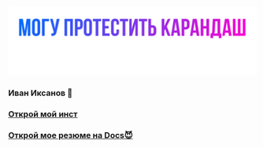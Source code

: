 ![Header](https://github.com/IvanIksanov/ivaniksanov/blob/main/IMG_1538.PNG)
### Иван Иксанов 👋
### [Открой мой инст](https://instagram.com/eeevanofff)
### [Открой мое резюме на Docs😈](https://docs.google.com/document/d/1HRhtAmWjqkDpU7Tl_bUSwl8JZkZJrTy3cRrkINeLbnQ/edit?usp=sharing)
